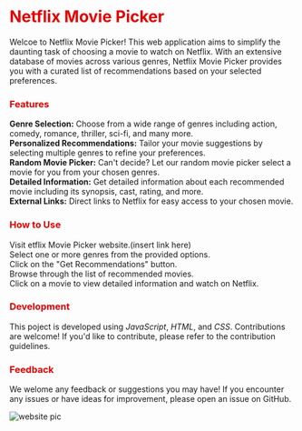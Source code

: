 # <span style=" color:#e20000">Netflix Movie Picker</span>

Welcoe to Netflix Movie Picker! This web application aims to simplify the daunting task of choosing a movie to watch on Netflix. With an extensive database of movies across various genres, Netflix Movie Picker provides you with a curated list of recommendations based on your selected preferences.

### <span style=" color:#e20000">Features</span>
__Genre Selection:__ Choose from a wide range of genres including action, comedy, romance, thriller, sci-fi, and many more.  
__Personalized Recommendations:__ Tailor your movie suggestions by selecting multiple genres to refine your preferences.  
__Random Movie Picker:__ Can't decide? Let our random movie picker select a movie for you from your chosen genres.  
__Detailed Information:__ Get detailed information about each recommended movie including its synopsis, cast, rating, and more.  
__External Links:__ Direct links to Netflix for easy access to your chosen movie.  

### <span style=" color:#e20000">How to Use</span>
Visit etflix Movie Picker website.(insert link here)  
Select one or more genres from the provided options.  
Click on the "Get Recommendations" button.  
Browse through the list of recommended movies.  
Click on a movie to view detailed information and watch on Netflix.  

### <span style="color:#e20000">Development</span>
This poject is developed using *JavaScript*, *HTML*, and *CSS*. Contributions are welcome! If you'd like to contribute, please refer to the contribution guidelines.

### <span style=" color:#e20000">Feedback</span> 
We welome any feedback or suggestions you may have! If you encounter any issues or have ideas for improvement, please open an issue on GitHub.

![website pic](/assets/images/Screenshot%202024-04-24%20at%205.18.08 PM.png)

